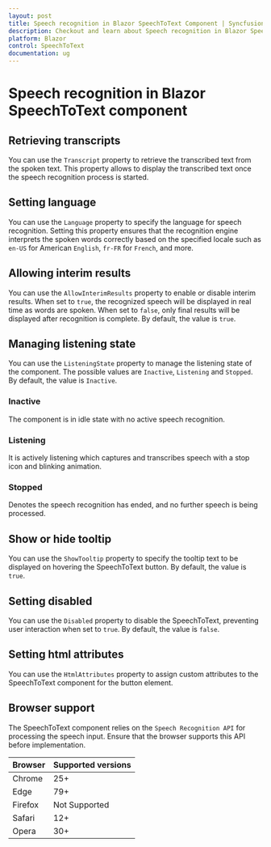 ```yaml
---
layout: post
title: Speech recognition in Blazor SpeechToText Component | Syncfusion
description: Checkout and learn about Speech recognition in Blazor SpeechToText component in Blazor Server App and Blazor WebAssembly App.
platform: Blazor
control: SpeechToText
documentation: ug
---
```


# Speech recognition in Blazor SpeechToText component

## Retrieving transcripts

You can use the `Transcript` property to retrieve the transcribed text from the spoken text. This property allows to display the transcribed text once the speech recognition process is started.

## Setting language

You can use the `Language` property to specify the language for speech recognition. Setting this property ensures that the recognition engine interprets the spoken words correctly based on the specified locale such as `en-US` for American `English`, `fr-FR` for `French`, and more.

## Allowing interim results

You can use the `AllowInterimResults` property to enable or disable interim results. When set to `true`, the recognized speech will be displayed in real time as words are spoken. When set to `false`, only final results will be displayed after recognition is complete. By default, the value is `true`.

## Managing listening state

You can use the `ListeningState` property to manage the listening state of the component. The possible values are `Inactive`, `Listening` and `Stopped`. By default, the value is `Inactive`.

### Inactive

The component is in idle state with no active speech recognition.

### Listening

It is actively listening which captures and transcribes speech with a stop icon and blinking animation.

### Stopped

Denotes the speech recognition has ended, and no further speech is being processed.

## Show or hide tooltip

You can use the `ShowTooltip` property to specify the tooltip text to be displayed on hovering the SpeechToText button. By default, the value is `true`.

## Setting disabled

You can use the `Disabled` property to disable the SpeechToText, preventing user interaction when set to `true`. By default, the value is `false`.

## Setting html attributes

You can use the `HtmlAttributes` property to assign custom attributes to the SpeechToText component for the button element.

## Browser support

The SpeechToText component relies on the `Speech Recognition API` for processing the speech input. Ensure that the browser supports this API before implementation.

|    Browser    |    Supported versions    |
|--------------|---------------|
|    Chrome     |    25+    |
|    Edge     |    79+    |
|    Firefox     |    Not Supported    |
|    Safari     |    12+    |
|    Opera     |    30+    |